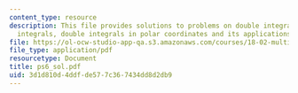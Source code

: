 ```yaml
---
content_type: resource
description: This file provides solutions to problems on double integrals and iterated
  integrals, double integrals in polar coordinates and its applications.
file: https://ol-ocw-studio-app-qa.s3.amazonaws.com/courses/18-02-multivariable-calculus-spring-2006/3d1d810d4ddfde577c367434dd8d2db9_ps6_sol.pdf
file_type: application/pdf
resourcetype: Document
title: ps6_sol.pdf
uid: 3d1d810d-4ddf-de57-7c36-7434dd8d2db9
---
```

